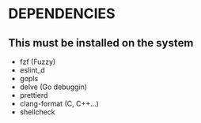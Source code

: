 # DEPENDENCIES
## This must be installed on the system
 * fzf (Fuzzy)
 * eslint_d
 * gopls
 * delve (Go debuggin)
 * prettierd
 * clang-format (C, C++...)
 * shellcheck
